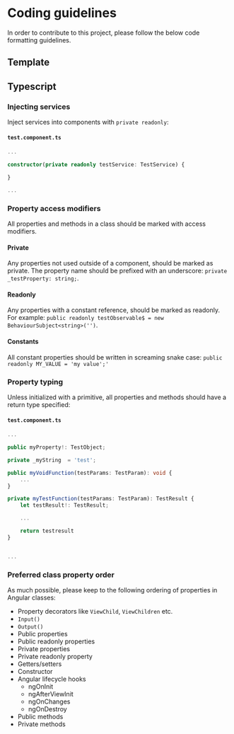 # Coding guidelines

In order to contribute to this project, please follow the below code formatting guidelines.

## Template

## Typescript

### Injecting services

Inject services into components with `private readonly`:

#### **`test.component.ts`**

```typescript
...

constructor(private readonly testService: TestService) {

}

...
```

### Property access modifiers

All properties and methods in a class should be marked with access modifiers.

#### Private

Any properties not used outside of a component, should be marked as private.
The property name should be prefixed with an underscore: `private _testProperty: string;`.

#### Readonly

Any properties with a constant reference, should be marked as readonly. For example:
`public readonly testObservable$ = new BehaviourSubject<string>('')`.

#### Constants

All constant properties should be written in screaming snake case: `public readonly MY_VALUE = 'my value';'`

### Property typing

Unless initialized with a primitive, all properties and methods should have a return type specified:

#### **`test.component.ts`**

```typescript
...

public myProperty!: TestObject;

private _myString  = 'test';

public myVoidFunction(testParams: TestParam): void {
    ...
}

private myTestFunction(testParams: TestParam): TestResult {
    let testResult!: TestResult;

    ...

    return testresult
}


...
```

### Preferred class property order

As much possible, please keep to the following ordering of properties in Angular classes:

- Property decorators like `ViewChild`, `ViewChildren` etc.
- `Input()`
- `Output()`
- Public properties
- Public readonly properties
- Private properties
- Private readonly property
- Getters/setters
- Constructor
- Angular lifecycle hooks
  - ngOnInit
  - ngAfterViewInit
  - ngOnChanges
  - ngOnDestroy
- Public methods
- Private methods
